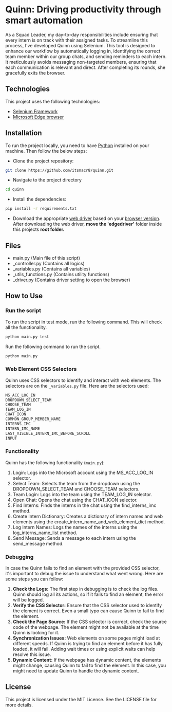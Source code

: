# Quinn: Driving productivity through smart automation

As a Squad Leader, my day-to-day responsibilities include ensuring that every intern is on track with their assigned tasks. To streamline this process, I've developed Quinn using Selenium. This tool is designed to enhance our workflow by automatically logging in, identifying the correct team member within our group chats, and sending reminders to each intern. It meticulously avoids messaging non-targeted members, ensuring that each communication is relevant and direct. After completing its rounds, she gracefully exits the browser.

## Technologies

This project uses the following technologies:

- [Selenium Framework](https://www.selenium.dev/documentation/)
- [Microsoft Edge browser](https://www.microsoft.com/en-us/edge/download)

## Installation

To run the project locally, you need to have [Python](https://www.python.org/downloads/) installed on your machine. Then follow the below steps:

- Clone the project repository:

```sh
git clone https://github.com/itsmacr8/quinn.git
```

- Navigate to the project directory

```sh
cd quinn
```

- Install the dependencies:

```sh
pip install -r requirements.txt
```

- Download the appropriate [web driver](https://developer.microsoft.com/en-us/microsoft-edge/tools/webdriver/) based on your [browser version](https://support.microsoft.com/en-us/microsoft-edge/find-out-which-version-of-microsoft-edge-you-have-c726bee8-c42e-e472-e954-4cf5123497eb). After downloading the web driver, **move the 'edgedriver'** folder inside this projects **root folder.**

## Files

- main.py (Main file of this script)
- _controller.py (Contains all logics)
- _variables.py (Contains all variables)
- _utils_functions.py (Contains utility functions)
- _driver.py (Contains driver setting to open the browser)

## How to Use

### Run the script

To run the script in test mode, run the following command. This will check all the functionality.

```sh
python main.py test
```

Run the following command to run the script.

```sh
python main.py
```

### Web Element CSS Selectors

Quinn uses CSS selectors to identify and interact with web elements. The selectors are on the ```_variables.py``` file. Here are the selectors used:

```py
MS_ACC_LOG_IN
DROPDOWN_SELECT_TEAM
CHOOSE_TEAM
TEAM_LOG_IN
CHAT_ICON
COMMON_GROUP_MEMBER_NAME
INTERNS_IMC
INTERN_IMC_NAME
LAST_VISIBLE_INTERN_IMC_BEFORE_SCROLL
INPUT
```

### Functionality

Quinn has the following functionality (```main.py```):

1. Login: Logs into the Microsoft account using the MS_ACC_LOG_IN selector.
2. Select Team: Selects the team from the dropdown using the DROPDOWN_SELECT_TEAM and CHOOSE_TEAM selectors.
3. Team Login: Logs into the team using the TEAM_LOG_IN selector.
4. Open Chat: Opens the chat using the CHAT_ICON selector.
5. Find Interns: Finds the interns in the chat using the find_interns_imc method.
6. Create Intern Dictionary: Creates a dictionary of intern names and web elements using the create_intern_name_and_web_element_dict method.
7. Log Intern Names: Logs the names of the interns using the log_interns_name_list method.
8. Send Message: Sends a message to each intern using the send_message method.

### Debugging

In case the Quinn fails to find an element with the provided CSS selector, it's important to debug the issue to understand what went wrong. Here are some steps you can follow:

1. **Check the Logs:** The first step in debugging is to check the log files. Quinn should log all its actions, so if it fails to find an element, the error will be logged.
2. **Verify the CSS Selector:** Ensure that the CSS selector used to identify the element is correct. Even a small typo can cause Quinn to fail to find the element.
3. **Check the Page Source:** If the CSS selector is correct, check the source code of the webpage. The element might not be available at the time Quinn is looking for it.
4. **Synchronization Issues:** Web elements on some pages might load at different speeds. If Quinn is trying to find an element before it has fully loaded, it will fail. Adding wait times or using explicit waits can help resolve this issue.
5. **Dynamic Content:** If the webpage has dynamic content, the elements might change, causing Quinn to fail to find the element. In this case, you might need to update Quinn to handle the dynamic content.

## License

This project is licensed under the MIT License. See the LICENSE file for more details.

